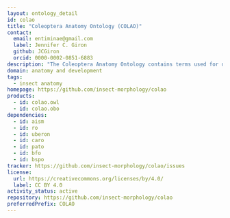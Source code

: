 ```yaml
---
layout: ontology_detail
id: colao
title: "Coleoptera Anatomy Ontology (COLAO)"
contact:
  email: entiminae@gmail.com
  label: Jennifer C. Giron
  github: JCGiron
  orcid: 0000-0002-0851-6883
description: "The Coleoptera Anatomy Ontology contains terms used for describing the anatomy and phenotype of beetles in biodiversity research. It has been built using the Ontology Develoment Kit, with the Ontology for the Anatomy of the Insect Skeleto-Muscular system (AISM) as a backbone."
domain: anatomy and development
tags:
  - insect anatomy
homepage: https://github.com/insect-morphology/colao
products:
  - id: colao.owl
  - id: colao.obo
dependencies:
  - id: aism
  - id: ro
  - id: uberon
  - id: caro
  - id: pato
  - id: bfo
  - id: bspo
tracker: https://github.com/insect-morphology/colao/issues
license:
  url: https://creativecommons.org/licenses/by/4.0/
  label: CC BY 4.0
activity_status: active
repository: https://github.com/insect-morphology/colao
preferredPrefix: COLAO
---
```

